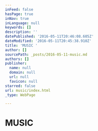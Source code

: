 ```yaml
---
inFeed: false
hasPage: true
inNav: true
inLanguage: null
keywords: []
description: ''
datePublished: '2016-05-11T20:46:08.605Z'
dateModified: '2016-05-11T20:45:38.910Z'
title: 'MUSIC '
author: []
sourcePath: _posts/2016-05-11-music.md
authors: []
publisher:
  name: null
  domain: null
  url: null
  favicon: null
starred: false
url: music/index.html
_type: WebPage

---
```

# MUSIC